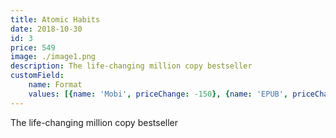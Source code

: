 ```yaml
---
title: Atomic Habits
date: 2018-10-30
id: 3
price: 549
image: ./image1.png
description: The life-changing million copy bestseller
customField: 
    name: Format
    values: [{name: 'Mobi', priceChange: -150}, {name: 'EPUB', priceChange: -150}, {name: 'PDF', priceChange: -150}, {name: 'Paper back', priceChange: 0}]
---
```


The life-changing million copy bestseller